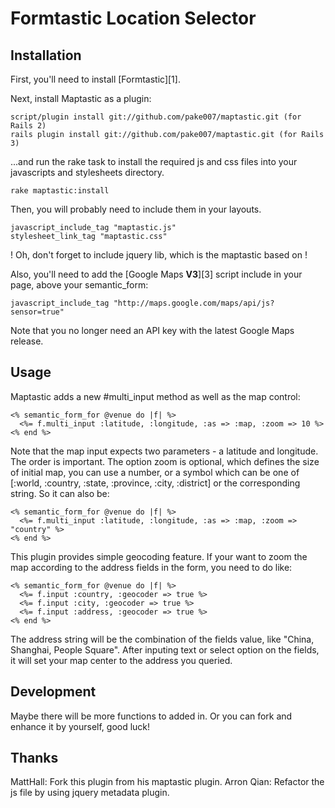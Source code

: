 # Formtastic Location Selector

## Installation

First, you'll need to install [Formtastic][1].

Next, install Maptastic as a plugin:

    script/plugin install git://github.com/pake007/maptastic.git (for Rails 2)
    rails plugin install git://github.com/pake007/maptastic.git (for Rails 3)


...and run the rake task to install the required js and css files into your javascripts and stylesheets directory. 

    rake maptastic:install

Then, you will probably need to include them in your layouts.

    javascript_include_tag "maptastic.js"
    stylesheet_link_tag "maptastic.css"

! Oh, don't forget to include jquery lib, which is the maptastic based on !
    
Also, you'll need to add the [Google Maps **V3**][3] script include in your page, above your semantic_form:

    javascript_include_tag "http://maps.google.com/maps/api/js?sensor=true"

Note that you no longer need an API key with the latest Google Maps release.

## Usage

Maptastic adds a new #multi_input method as well as the map control:

    <% semantic_form_for @venue do |f| %>
      <%= f.multi_input :latitude, :longitude, :as => :map, :zoom => 10 %>
    <% end %>

Note that the map input expects two parameters - a latitude and longitude. The order is important. The option zoom is optional, which defines the size of initial map, you can use a number,  or a symbol which can be one of [:world, :country, :state, :province, :city, :district] or the corresponding string. So it can also be:

    <% semantic_form_for @venue do |f| %>
      <%= f.multi_input :latitude, :longitude, :as => :map, :zoom => "country" %>
    <% end %>

This plugin provides simple geocoding feature. If your want to zoom the map according to the address fields in the form, you need to do like:

    <% semantic_form_for @venue do |f| %>
      <%= f.input :country, :geocoder => true %>
      <%= f.input :city, :geocoder => true %>
      <%= f.input :address, :geocoder => true %>
    <% end %>

The address string will be the combination of the fields value, like "China, Shanghai, People Square". After inputing text or select option on the fields,  it will set your map center to the address you queried.

## Development

Maybe there will be more functions to added in. Or you can fork and enhance it by yourself, good luck!

## Thanks

MattHall:  Fork this plugin from his maptastic plugin. 
Arron Qian: Refactor the js file by using jquery metadata plugin.